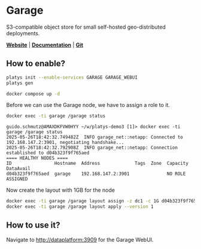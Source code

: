 # Garage

S3-compatible object store for small self-hosted geo-distributed deployments.

**[Website](https://garagehq.deuxfleurs.fr/)** | **[Documentation](https://garagehq.deuxfleurs.fr/documentation/quick-start/)** | **[Git](https://git.deuxfleurs.fr/Deuxfleurs/garage)**

## How to enable?

```bash
platys init --enable-services GARAGE GARAGE_WEBUI
platys gen
```

```bash
docker compose up -d
```

Before we can use the Garage node, we have to assign a role to it. 

```bash
docker exec -ti garage /garage status
```

```
guido.schmutz@AMAXDKFVW0HYY ~/w/platys-demo3 [1]> docker exec -ti garage /garage status
2025-05-26T18:42:32.749482Z  INFO garage_net::netapp: Connected to 192.168.147.2:3901, negotiating handshake...
2025-05-26T18:42:32.792908Z  INFO garage_net::netapp: Connection established to d04b323f9f765aed
==== HEALTHY NODES ====
ID                Hostname  Address             Tags  Zone  Capacity          DataAvail
d04b323f9f765aed  garage    192.168.147.2:3901              NO ROLE ASSIGNED
```

Now create the layout with 1GB for the node

```bash
docker exec -ti garage /garage layout assign -z dc1 -c 1G d04b323f9f765aed
docker exec -ti garage /garage layout apply --version 1
```

## How to use it?

Navigate to <http://dataplatform:3909> for the Garage WebUI. 








